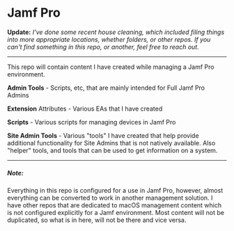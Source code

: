 Jamf Pro
======

**Update:**  *I've done some recent house cleaning, which included filing things into more appropriate locations, whether folders, or other repos.  If you can't find something in this repo, or another, feel free to reach out.*

___

This repo will contain content I have created while managing a Jamf Pro environment.

**Admin Tools** - Scripts, etc, that are mainly intended for Full Jamf Pro Admins

**Extension** Attributes - Various EAs that I have created

**Scripts** - Various scripts for managing devices in Jamf Pro

**Site Admin Tools** - Various "tools" I have created that help provide additional functionality for Site Admins that is not natively available.  Also "helper" tools, and tools that can be used to get information on a system.


___
##### Note: #####
Everything in this repo is configured for a use in Jamf Pro, however, almost everything can be converted to work in another management solution.  I have other repos that are dedicated to macOS management content which is not configured explicitly for a Jamf environment.  Most content will not be duplicated, so what is in here, will not be there and vice versa.